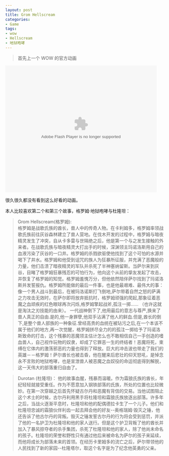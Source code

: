 ```yaml
---
layout: post
title: Grom Hellscream
categories:
- Game
tags:
- wow
- Hellscream
- 地狱咆哮
---
```


> 首先上一个 WOW 的官方动画  

<embed src="http://player.youku.com/player.php/sid/XNzk5Nzk4NzEy/v.swf" allowFullScreen="true" quality="high" width="480" height="400" align="middle" allowScriptAccess="always" type="application/x-shockwave-flash"></embed>  

很久很久都没有看到这么好看的动画。  

本人比较喜欢第二个和第三个故事，格罗姆·地狱咆哮与杜隆坦：

> Grom Hellscream(格罗姆):  
> 格罗姆是战歌氏族的酋长，兽人中的传奇人物。在卡利姆多，格罗姆率领战歌氏族前往灰谷森林建立了兽人营地。在伐木开发的过程中，格罗姆与暗夜精灵发生了冲突，自从卡多雷与世隔绝之后，他是第一个与之发生接触的外来者。在战歌氏族与暗夜精灵大打出手的时候，深渊领主玛诺洛斯用自己的血液污染了灰谷的一口井。格罗姆的杀戮欲驱使他找到了这个可怕的水源并喝下了井水。格罗姆和他受到诅咒的族人为狂暴所征服，并充满了恶魔般的力量，他们击溃了暗夜精灵的军队并杀死了半神塞纳留斯。当萨尔来到灰谷，目睹了格罗姆狂暴残忍的可怕行为，他向这个从前的挚友发起了攻击，并恢复了格罗姆的知觉。格罗姆羞愧万分，但他依然陪伴萨尔找到了玛诺洛斯并发誓报仇。格罗姆所能做的最后一件事，也是他最艰难、最伟大的事：像一个男人战斗到最后，在被玛洛诺斯打飞倒地,萨尔带着自然之怒的萨满之力攻击无效时，在萨尔即将放弃抵抗时，格罗姆顽强的爬起,那象征着恶魔之血顽疾的红色眼球再次闪烁,格罗姆擎起战斧,孤注一掷…… （也许这就是淘汰之刃技能的由来）。
> 一代战神倒下了,他用最后的意志与尊严,换来了兽人真正的自由.是的,他一身罪孽,他双手沾满了他人的鲜血.但是,酋长的倒下,是整个兽人部族的一种象征.曾经高贵的血统在被玷污之后,在一个本该不属于他们的地方,再一次觉醒，格罗姆拼尽全力的的孤注一掷给予了玛诺洛斯致命的打击，这个残暴的恶魔领主估计怎么也不敢相信自己一手创造的嗜血兽人，自己视作玩物的奴隶，却成了它罪恶一生的终结者！恶魔将死，束缚在它体内的激荡邪恶的力量也得到了释放。巨大的冲击波也带走了我们的英雄－－格罗姆！萨尔酋长也被击昏，他在醒来后悲壮的仰天怒吼，是悼念永不言败的地狱咆哮，也是宣泄兽人被恶魔之血奴役的命运彻底得到解脱，这一天伟大的部落重归自由了。

> Durotan (杜隆坦)：
> 他的故事血腥，残暴而温暖。作为霜狼氏族的酋长，年纪轻轻就接受重任。作为不愿意加入钢铁部落的氏族，所处的位置也比较微妙。在第一次穿越之后首先怀疑古尔丹和恶魔有背信的交易。当他试图阻止这个术士的时候，古尔丹利用黑手将杜隆坦和霜狼氏族放逐出部落。许多年之后，当战火逐渐平息时，杜隆坦和他的配偶德拉卡生了一个儿子。他们和杜隆坦忠诚的霜狼伙伴利齿一起去拜会他的好友--奥格瑞姆·毁灭之锤，他还告诉了他古尔丹的背叛。毁灭之锤发誓古尔丹的行为将会受到惩罚，并派了他的一名护卫为杜隆坦和他的家人送行。但是这个护卫背叛了他的酋长并加入了暴风掠夺者的杀手集团，杀死了杜隆坦和他的家人，除了他尚未命名的孩子。杜隆坦的荣誉和野性只有通过他后来被命名为萨尔的孩子来延续，而他将成长为部落未来的首领。在经历卡里姆多的流亡之后，萨尔带领他的人民找到了新的家园--杜隆塔尔，取这个名字是为了纪念他英勇的父亲。